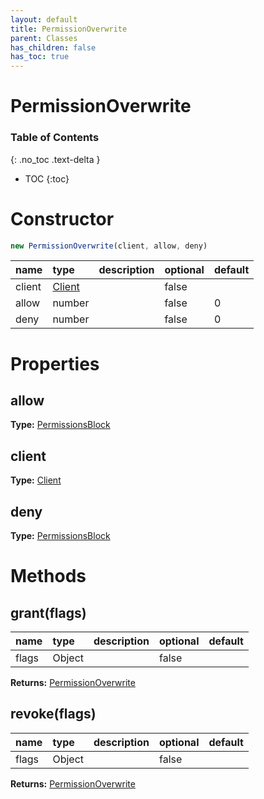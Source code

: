 ```yaml
---
layout: default
title: PermissionOverwrite
parent: Classes
has_children: false
has_toc: true
---
```


# PermissionOverwrite
### Table of Contents
{: .no_toc .text-delta }

- TOC
{:toc}
# Constructor
```js
new PermissionOverwrite(client, allow, deny)
```

| name | type | description | optional | default |
|:-----|:-----|:------------|:---------|:--------|
| client | [Client](/classes/Client) |  | false |  |
| allow | number |  | false | 0 |
| deny | number |  | false | 0 |

# Properties
## allow
**Type:** [PermissionsBlock](/classes/PermissionsBlock)

## client
**Type:** [Client](/classes/Client)

## deny
**Type:** [PermissionsBlock](/classes/PermissionsBlock)

# Methods
## grant(flags)
| name | type | description | optional | default |
|:-----|:-----|:------------|:---------|:--------|
| flags | Object |  | false |  |

**Returns:** [PermissionOverwrite](/classes/PermissionOverwrite)

## revoke(flags)
| name | type | description | optional | default |
|:-----|:-----|:------------|:---------|:--------|
| flags | Object |  | false |  |

**Returns:** [PermissionOverwrite](/classes/PermissionOverwrite)


